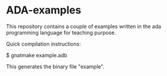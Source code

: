 # ADA-examples

This repository contains a couple of examples written in the ada programming language for teaching purpose. 

Quick compilation instructions: 

$ gnatmake example.adb

This generates the binary file "example". 
